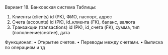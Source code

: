 Вариант 18. Банковская система 
Таблицы:
1. Клиенты (clients)
   id (PK), ФИО, паспорт, адрес
2. Счета (accounts)
   id (PK), id_клиента (FK), баланс, валюта
3. Транзакции (transactions)
   id (PK), id_счета (FK), сумма, тип (пополнение/снятие), дата

Функционал:
• Открытие счетов.
• Переводы между счетами.
• Выписка по операциям и тд

